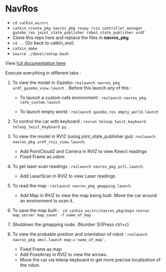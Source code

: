 # NavRos

- `cd catkin_ws/src`
- `catkin_create_pkg navros_pkg rospy rviz controller_manager gazebo_ros joint_state_publisher robot_state_publisher urdf`
-  Clone this repo here and replace the files in **navros_pkg**
- `cd ..` (Go back to catkin_ws/)
- `catkin_make`
- `source ./devel/setup.bash`


View [full documentation here ](https://github.com/YugAjmera/navros_pkg/blob/master/Documentation.md) 


Execute everything in different tabs :

1. To view the model in Gazebo: `roslaunch navros_pkg urdf_gazebo_view.launch `. Before this launch any of this :
   
   - To launch a custom cafe environment : 
    `roslaunch navros_pkg cafe_custom.launch`

   - To launch empty world :
    `roslaunch gazebo_ros empty_world.launch`

2. To control the car with keyboard : `rosrun teleop_twist_keyboard teleop_twist_keyboard.py `.

3. To view the model in RVIZ (using joint_state_publisher gui): `roslaunch navros_pkg urdf_rviz_view.launch`.
   * Add PointCloud2 and Camera in RVIZ to view Kinect readings
   * Fixed Frame as odom

4. To get laser scan readings : `roslaunch navros_pkg pctl.launch`.
   * Add LaserScan in RVIZ to view Laser readings

5. To read the map : `roslaunch navros_pkg gmapping.launch`.
   * Add Map in RVIZ to view the map being built. Move the car around an environment to scan it.

6. To save the map built :
 ` cd catkin_ws/src/navros_pkg/maps`
 `rosrun map_server map_saver -f name_of_map`

7. Shutdown the gmapping node. (Number 5)(Press ctrl+c)

8. To view the probable position and orientation of robot : `roslaunch navros_pkg amcl.launch map:='name_of_map'`.
   * Fixed Frame as map
   * Add PoseArray in RVIZ to view the arrows.
   * Move the car via teleop keyboard to get more precise localization of the robot.




